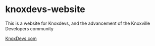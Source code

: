 # knoxdevs-website
This is a website for Knoxdevs, and the advancement of the Knoxville Developers community

[KnoxDevs.com](http://knoxdevs.com/)
